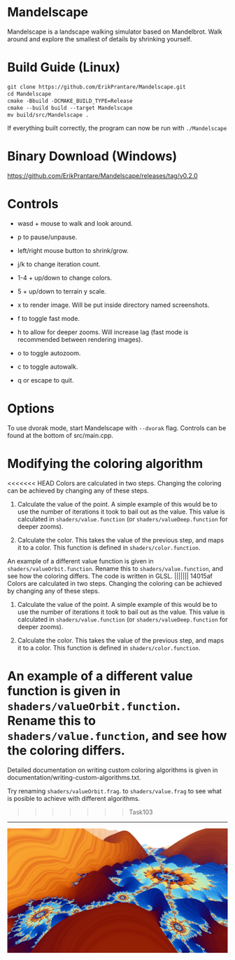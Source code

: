 # Mandelscape
Mandelscape is a landscape walking simulator based on Mandelbrot.
Walk around and explore the smallest of details by shrinking yourself.

# Build Guide (Linux)
```
git clone https://github.com/ErikPrantare/Mandelscape.git
cd Mandelscape
cmake -Bbuild -DCMAKE_BUILD_TYPE=Release
cmake --build build --target Mandelscape
mv build/src/Mandelscape .
```
If everything built correctly, the program can now be run with `./Mandelscape`

# Binary Download (Windows)
https://github.com/ErikPrantare/Mandelscape/releases/tag/v0.2.0

# Controls
- wasd + mouse to walk and look around.

- p to pause/unpause.

- left/right mouse button to shrink/grow.

- j/k to change iteration count.

- 1-4 + up/down to change colors.

- 5 + up/down to terrain y scale.

- x to render image. Will be put inside directory named screenshots.

- f to toggle fast mode.

- h to allow for deeper zooms. Will increase lag 
        (fast mode is recommended between rendering images).

- o to toggle autozoom.

- c to toggle autowalk.

- q or escape to quit.

# Options
To use dvorak mode, start Mandelscape with `--dvorak` flag.
Controls can be found at the bottom of src/main.cpp.

# Modifying the coloring algorithm
<<<<<<< HEAD
Colors are calculated in two steps. Changing the coloring can be achieved
by changing any of these steps.

1. Calculate the value of the point.
A simple example of this would be to use the number of iterations it took to
bail out as the value.
This value is calculated in `shaders/value.function`
(or `shaders/valueDeep.function` for deeper zooms).

2. Calculate the color.
This takes the value of the previous step, and maps it to a color.
This function is defined in `shaders/color.function`.

An example of a different value function is given in
`shaders/valueOrbit.function`.
Rename this to `shaders/value.function`, and see how the coloring differs.
The code is written in GLSL.
||||||| 14015af
Colors are calculated in two steps. Changing the coloring can be achieved
by changing any of these steps.

1. Calculate the value of the point.
A simple example of this would be to use the number of iterations it took to
bail out as the value.
This value is calculated in `shaders/value.function`
(or `shaders/valueDeep.function` for deeper zooms).

2. Calculate the color.
This takes the value of the previous step, and maps it to a color.
This function is defined in `shaders/color.function`.

An example of a different value function is given in
`shaders/valueOrbit.function`.
Rename this to `shaders/value.function`, and see how the coloring differs.
=======
Detailed documentation on writing custom coloring algorithms is given in
documentation/writing-custom-algorithms.txt.

Try renaming
`shaders/valueOrbit.frag`.
to
`shaders/value.frag`
to see what is posible to achieve with different algorithms.
>>>>>>> Task103

---

![](preview.jpg?raw=true "Title")
